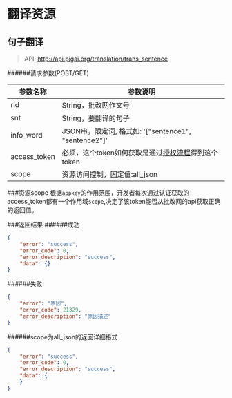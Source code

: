 # 翻译资源

## 句子翻译
> API: http://api.pigai.org/translation/trans_sentence

######请求参数(POST/GET)

| 参数名称 | 参数说明 |
|---|---|
| rid | String，批改网作文号 |
| snt | String，要翻译的句子 |
| info_word | JSON串，限定词, 格式如: '["sentence1", "sentence2"]' |
| access_token | 必须，这个token如何获取是通过[授权流程](../handbooks/workflows.html)得到这个token |
| scope | 资源访问控制，固定值:all_json |

###资源scope
根据`appkey`的作用范围，开发者每次通过认证获取的access_token都有一个作用域`scope`,决定了该token能否从批改网的api获取正确的返回值。

###返回结果
######成功
```json
{
    "error": "success",
    "error_code": 0,
    "error_description": "success",
    "data": {}
}
```
######失败
```json
{
    "error": "原因",
    "error_code": 21329,
    "error_description": "原因描述"
}
```

######scope为all_json的返回详细格式

```json
{
    "error": "success",
    "error_code": 0,
    "error_description": "success",
    "data": {
    }
}
```
